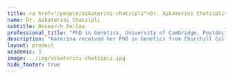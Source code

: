 ```yaml
---
title: <a href="/people/aikaterini-chatzipli">Dr. Aikaterini Chatzipli</a>
name: Dr. Aikaterini Chatzipli
subtitle: Research Fellow
professional_title: "PhD in Genetics, University of Cambridge, Postdoctoral Fellow (2020-2023), Research Fellow in Pediatrics, Boston Children's Hospital"  # Joined professional titles
description: "Katerina received her PhD in Genetics from Churchill College at Cambridge University. After completing her PhD, she joined the Wellcome Sanger Institute as a Postdoctoral Fellow, where she worked on a variety of projects exploring the utility of large DNA sequencing studies (S:CORT Consortium, PDX Finder) to predict clinical outcomes for cancer patients and shed light on tumor evolution of different cancers (Draaisma, Chatzipli et al., Journal of Clinical Oncology, 2019). Her work also involved modeling chromosomal catastrophes (e.g., chromothripsis) often seen in cancer, and unraveling of their mechanisms (Maciejowski, Chatzipli, et al., Nature Genetics, 2020). Apart from research, Katerina also enjoyed teaching Cell Biology modules to undergraduate Natural Sciences students as part of her Fitzwilliam College Bye-Fellowship at Cambridge University.In the Park Lab, Katerina works on genome-scale sequencing data to generate insights on the molecular mechanisms underlying cancer and rare human diseases as part of the GeM Consortium and Undiagnosed Diseases Network."
layout: product
academic: 1
image: ../img/aikaterini-chatzipli.jpg
hide_footer: true
---
```

